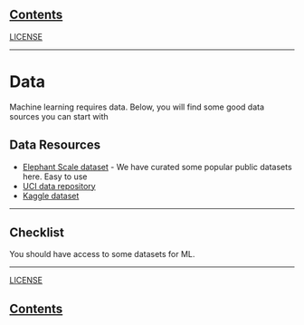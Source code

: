 <link rel='stylesheet' href='assets/css/main.css'/>

## [Contents](contents.md)

[LICENSE](LICENSE.md)

---
# Data
Machine learning requires data.  Below, you will find some good data sources you can start with

## Data Resources

- [Elephant Scale dataset](https://s3.amazonaws.com/elephantscale-public/data/data.zip) - We have curated some popular public datasets here.  Easy to use
- [UCI data repository](https://archive.ics.uci.edu/ml/index.php)
- [Kaggle dataset](https://www.kaggle.com/datasets)

---

## Checklist
You should have access to some datasets for ML.

---

[LICENSE](LICENSE.md)

## [Contents](contents.md)
